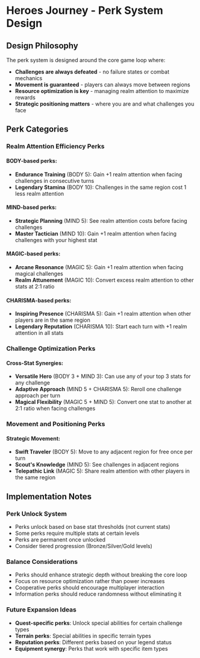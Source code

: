 # Heroes Journey - Perk System Design

## Design Philosophy

The perk system is designed around the core game loop where:
- **Challenges are always defeated** - no failure states or combat mechanics
- **Movement is guaranteed** - players can always move between regions
- **Resource optimization is key** - managing realm attention to maximize rewards
- **Strategic positioning matters** - where you are and what challenges you face

## Perk Categories

### Realm Attention Efficiency Perks

#### BODY-based perks:
- **Endurance Training** (BODY 5): Gain +1 realm attention when facing challenges in consecutive turns
- **Legendary Stamina** (BODY 10): Challenges in the same region cost 1 less realm attention

#### MIND-based perks:
- **Strategic Planning** (MIND 5): See realm attention costs before facing challenges
- **Master Tactician** (MIND 10): Gain +1 realm attention when facing challenges with your highest stat

#### MAGIC-based perks:
- **Arcane Resonance** (MAGIC 5): Gain +1 realm attention when facing magical challenges
- **Realm Attunement** (MAGIC 10): Convert excess realm attention to other stats at 2:1 ratio

#### CHARISMA-based perks:
- **Inspiring Presence** (CHARISMA 5): Gain +1 realm attention when other players are in the same region
- **Legendary Reputation** (CHARISMA 10): Start each turn with +1 realm attention in all stats

### Challenge Optimization Perks

#### Cross-Stat Synergies:
- **Versatile Hero** (BODY 3 + MIND 3): Can use any of your top 3 stats for any challenge
- **Adaptive Approach** (MIND 5 + CHARISMA 5): Reroll one challenge approach per turn
- **Magical Flexibility** (MAGIC 5 + MIND 5): Convert one stat to another at 2:1 ratio when facing challenges

### Movement and Positioning Perks

#### Strategic Movement:
- **Swift Traveler** (BODY 5): Move to any adjacent region for free once per turn
- **Scout's Knowledge** (MIND 5): See challenges in adjacent regions
- **Telepathic Link** (MAGIC 5): Share realm attention with other players in the same region

## Implementation Notes

### Perk Unlock System
- Perks unlock based on base stat thresholds (not current stats)
- Some perks require multiple stats at certain levels
- Perks are permanent once unlocked
- Consider tiered progression (Bronze/Silver/Gold levels)

### Balance Considerations
- Perks should enhance strategic depth without breaking the core loop
- Focus on resource optimization rather than power increases
- Cooperative perks should encourage multiplayer interaction
- Information perks should reduce randomness without eliminating it

### Future Expansion Ideas
- **Quest-specific perks**: Unlock special abilities for certain challenge types
- **Terrain perks**: Special abilities in specific terrain types
- **Reputation perks**: Different perks based on your legend status
- **Equipment synergy**: Perks that work with specific item types 